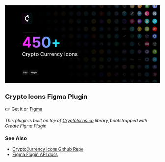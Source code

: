 ![Figma Variants Manager Cover](https://raw.githubusercontent.com/0xA3K5/figma-plugins/main/plugins/figma-crypto-icons/assets/cover.png)

## Crypto Icons Figma Plugin

👉 Get it on [Figma](https://www.figma.com/community/plugin/1170720285035693761/Crypto-Icons)

_This plugin is built on top of [CryptoIcons.co](https://cryptoicons.co) library, bootstrapped with [Create Figma Plugin](https://yuanqing.github.io/create-figma-plugin/)._

### See Also

- [CryptoCurrency Icons Github Repo](https://github.com/spothq/cryptocurrency-icons)
- [Figma Plugin API docs](https://figma.com/plugin-docs/)

